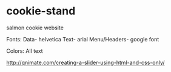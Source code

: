 # cookie-stand
salmon cookie website

Fonts:
Data- helvetica
Text- arial
Menu/Headers- google font

Colors:
All text 

http://qnimate.com/creating-a-slider-using-html-and-css-only/

